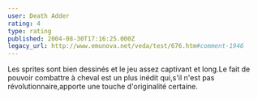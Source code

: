```yaml
---
user: Death Adder
rating: 4
type: rating
published: 2004-08-30T17:16:25.000Z
legacy_url: http://www.emunova.net/veda/test/676.htm#comment-1946
---
```

Les sprites sont bien dessinés et le jeu assez captivant et long.Le fait de pouvoir combattre à cheval est un plus inédit qui,s'il n'est pas révolutionnaire,apporte une touche d'originalité certaine.